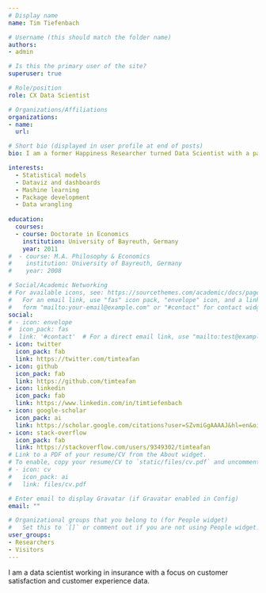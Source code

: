 ```yaml
---
# Display name
name: Tim Tiefenbach

# Username (this should match the folder name)
authors:
- admin

# Is this the primary user of the site?
superuser: true

# Role/position
role: CX Data Scientist

# Organizations/Affiliations
organizations:
- name: 
  url: 

# Short bio (displayed in user profile at end of posts)
bio: I am a former Happiness Researcher turned Data Scientist with a passion for programming.

interests:
  - Statistical models 
  - Dataviz and dashboards
  - Mashine learning
  - Package development
  - Data wrangling
    
education:
  courses:
  - course: Doctorate in Economics
    institution: University of Bayreuth, Germany
    year: 2011
#  - course: M.A. Philosophy & Economics
#    institution: University of Bayreuth, Germany
#    year: 2008

# Social/Academic Networking
# For available icons, see: https://sourcethemes.com/academic/docs/page-builder/#icons
#   For an email link, use "fas" icon pack, "envelope" icon, and a link in the
#   form "mailto:your-email@example.com" or "#contact" for contact widget.
social:
# - icon: envelope
#  icon_pack: fas
#  link: '#contact'  # For a direct email link, use "mailto:test@example.org".
- icon: twitter
  icon_pack: fab
  link: https://twitter.com/timteafan
- icon: github
  icon_pack: fab
  link: https://github.com/timteafan
- icon: linkedin
  icon_pack: fab
  link: https://www.linkedin.com/in/timtiefenbach
- icon: google-scholar
  icon_pack: ai
  link: https://scholar.google.com/citations?user=SZvmiGgAAAAJ&hl=en&oi=ao
- icon: stack-overflow
  icon_pack: fab
  link: https://stackoverflow.com/users/9349302/timteafan
# Link to a PDF of your resume/CV from the About widget.
# To enable, copy your resume/CV to `static/files/cv.pdf` and uncomment the lines below.
# - icon: cv
#   icon_pack: ai
#   link: files/cv.pdf

# Enter email to display Gravatar (if Gravatar enabled in Config)
email: ""

# Organizational groups that you belong to (for People widget)
#   Set this to `[]` or comment out if you are not using People widget.
user_groups:
- Researchers
- Visitors
---
```


I am a data scientist working in insurance with a focus on customer satisfaction and customer experience data. 



